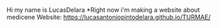 Hi my name is LucasDelara *Right now i'm making a website about medicene
Website: https://lucasantoniopintodelara.github.io/TURMAE/
